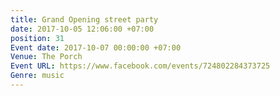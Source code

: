 ```yaml
---
title: Grand Opening street party
date: 2017-10-05 12:06:00 +07:00
position: 31
Event date: 2017-10-07 00:00:00 +07:00
Venue: The Porch
Event URL: https://www.facebook.com/events/724802284373725
Genre: music
---
```


